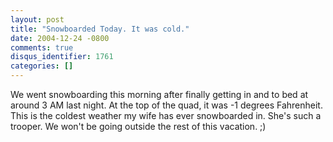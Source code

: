 ```yaml
---
layout: post
title: "Snowboarded Today. It was cold."
date: 2004-12-24 -0800
comments: true
disqus_identifier: 1761
categories: []
---
```

We went snowboarding this morning after finally getting in and to bed at
around 3 AM last night. At the top of the quad, it was -1 degrees
Fahrenheit. This is the coldest weather my wife has ever snowboarded in.
She's such a trooper. We won't be going outside the rest of this
vacation. ;)

